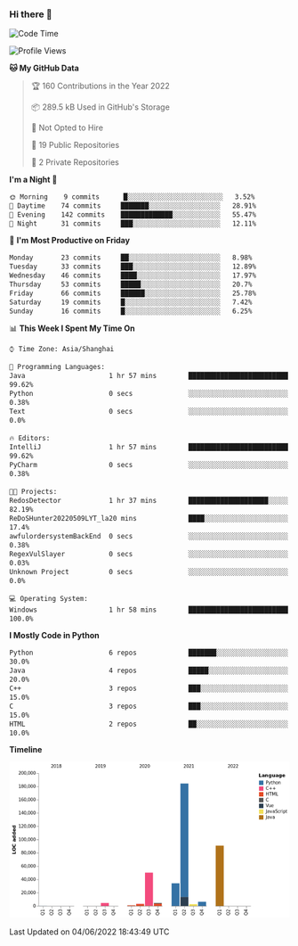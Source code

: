 ### Hi there 👋

<!--START_SECTION:waka-->
![Code Time](http://img.shields.io/badge/Code%20Time-0%20secs-blue)

![Profile Views](http://img.shields.io/badge/Profile%20Views-0-blue)

**🐱 My GitHub Data** 

> 🏆 160 Contributions in the Year 2022
 > 
> 📦 289.5 kB Used in GitHub's Storage 
 > 
> 🚫 Not Opted to Hire
 > 
> 📜 19 Public Repositories 
 > 
> 🔑 2 Private Repositories  
 > 
**I'm a Night 🦉** 

```text
🌞 Morning    9 commits      █░░░░░░░░░░░░░░░░░░░░░░░░   3.52% 
🌆 Daytime    74 commits     ███████░░░░░░░░░░░░░░░░░░   28.91% 
🌃 Evening    142 commits    █████████████░░░░░░░░░░░░   55.47% 
🌙 Night      31 commits     ███░░░░░░░░░░░░░░░░░░░░░░   12.11%

```
📅 **I'm Most Productive on Friday** 

```text
Monday       23 commits     ██░░░░░░░░░░░░░░░░░░░░░░░   8.98% 
Tuesday      33 commits     ███░░░░░░░░░░░░░░░░░░░░░░   12.89% 
Wednesday    46 commits     ████░░░░░░░░░░░░░░░░░░░░░   17.97% 
Thursday     53 commits     █████░░░░░░░░░░░░░░░░░░░░   20.7% 
Friday       66 commits     ██████░░░░░░░░░░░░░░░░░░░   25.78% 
Saturday     19 commits     █░░░░░░░░░░░░░░░░░░░░░░░░   7.42% 
Sunday       16 commits     █░░░░░░░░░░░░░░░░░░░░░░░░   6.25%

```


📊 **This Week I Spent My Time On** 

```text
⌚︎ Time Zone: Asia/Shanghai

💬 Programming Languages: 
Java                     1 hr 57 mins        █████████████████████████   99.62% 
Python                   0 secs              ░░░░░░░░░░░░░░░░░░░░░░░░░   0.38% 
Text                     0 secs              ░░░░░░░░░░░░░░░░░░░░░░░░░   0.0%

🔥 Editors: 
IntelliJ                 1 hr 57 mins        █████████████████████████   99.62% 
PyCharm                  0 secs              ░░░░░░░░░░░░░░░░░░░░░░░░░   0.38%

🐱‍💻 Projects: 
RedosDetector            1 hr 37 mins        ████████████████████░░░░░   82.19% 
ReDoSHunter20220509LYT_la20 mins             ████░░░░░░░░░░░░░░░░░░░░░   17.4% 
awfulordersystemBackEnd  0 secs              ░░░░░░░░░░░░░░░░░░░░░░░░░   0.38% 
RegexVulSlayer           0 secs              ░░░░░░░░░░░░░░░░░░░░░░░░░   0.03% 
Unknown Project          0 secs              ░░░░░░░░░░░░░░░░░░░░░░░░░   0.0%

💻 Operating System: 
Windows                  1 hr 58 mins        █████████████████████████   100.0%

```

**I Mostly Code in Python** 

```text
Python                   6 repos             ███████░░░░░░░░░░░░░░░░░░   30.0% 
Java                     4 repos             █████░░░░░░░░░░░░░░░░░░░░   20.0% 
C++                      3 repos             ███░░░░░░░░░░░░░░░░░░░░░░   15.0% 
C                        3 repos             ███░░░░░░░░░░░░░░░░░░░░░░   15.0% 
HTML                     2 repos             ██░░░░░░░░░░░░░░░░░░░░░░░   10.0%

```


**Timeline**

![Chart not found](https://raw.githubusercontent.com/SuperMaxine/SuperMaxine/main/charts/bar_graph.png) 


 Last Updated on 04/06/2022 18:43:49 UTC
<!--END_SECTION:waka-->

<!--
**SuperMaxine/SuperMaxine** is a ✨ _special_ ✨ repository because its `README.md` (this file) appears on your GitHub profile.

Here are some ideas to get you started:

- 🔭 I’m currently working on ...
- 🌱 I’m currently learning ...
- 👯 I’m looking to collaborate on ...
- 🤔 I’m looking for help with ...
- 💬 Ask me about ...
- 📫 How to reach me: ...
- 😄 Pronouns: ...
- ⚡ Fun fact: ...
-->

